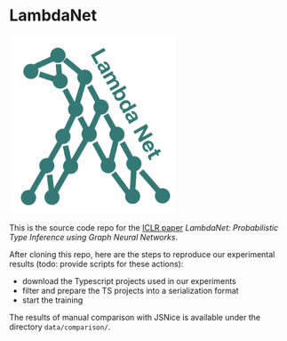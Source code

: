 # LambdaNet

<img src="images/Logo.png" width="300" height="320" alt="Logo"/>

This is the source code repo for the [ICLR paper](https://openreview.net/forum?id=Hkx6hANtwH) *LambdaNet: Probabilistic Type Inference using Graph Neural Networks*.

After cloning this repo, here are the steps to reproduce our experimental results (todo: provide scripts for these actions):

 - download the Typescript projects used in our experiments
 - filter and prepare the TS projects into a serialization format
 - start the training

The results of manual comparison with JSNice is available under the directory `data/comparison/`.
